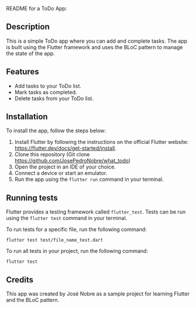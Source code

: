 README for a ToDo App:

## Description
This is a simple ToDo app where you can add and complete tasks. The app is built using the Flutter framework and uses the BLoC pattern to manage the state of the app.

## Features
- Add tasks to your ToDo list.
- Mark tasks as completed.
- Delete tasks from your ToDo list.

## Installation
To install the app, follow the steps below:

1. Install Flutter by following the instructions on the official Flutter website: https://flutter.dev/docs/get-started/install.
2. Clone this repository (Git clone https://github.com/JosePedroNobre/what_todo)
3. Open the project in an IDE of your choice.
4. Connect a device or start an emulator.
5. Run the app using the `flutter run` command in your terminal.

## Running tests
Flutter provides a testing framework called `flutter_test`. Tests can be run using the `flutter test` command in your terminal.

To run tests for a specific file, run the following command:

```
flutter test test/file_name_test.dart
```

To run all tests in your project, run the following command:

```
flutter test
```

## Credits
This app was created by José Nobre as a sample project for learning Flutter and the BLoC pattern.
